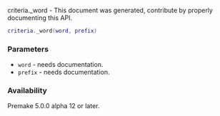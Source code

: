 criteria._word - This document was generated, contribute by properly documenting this API.

```lua
criteria._word(word, prefix)
```

### Parameters ###

* `word` - needs documentation.
* `prefix` - needs documentation.

### Availability ###

Premake 5.0.0 alpha 12 or later.

